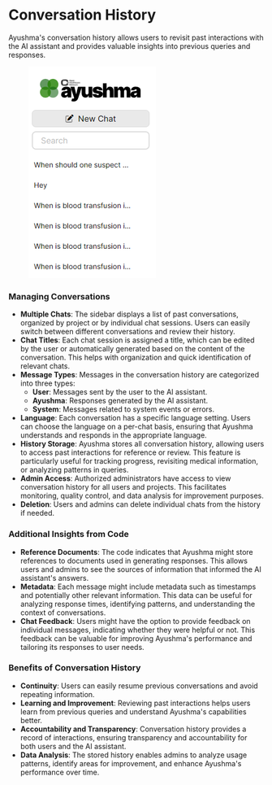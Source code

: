 # Conversation History

Ayushma's conversation history allows users to revisit past interactions with the AI assistant and provides valuable insights into previous queries and responses.

<figure><img src="../assets/image (1).png" alt="" /><figcaption></figcaption></figure>

### Managing Conversations

* **Multiple Chats**: The sidebar displays a list of past conversations, organized by project or by individual chat sessions. Users can easily switch between different conversations and review their history.
* **Chat Titles**: Each chat session is assigned a title, which can be edited by the user or automatically generated based on the content of the conversation. This helps with organization and quick identification of relevant chats.
* **Message Types**: Messages in the conversation history are categorized into three types:
  * **User**: Messages sent by the user to the AI assistant.
  * **Ayushma**: Responses generated by the AI assistant.
  * **System**: Messages related to system events or errors.
* **Language**: Each conversation has a specific language setting. Users can choose the language on a per-chat basis, ensuring that Ayushma understands and responds in the appropriate language.
* **History Storage**: Ayushma stores all conversation history, allowing users to access past interactions for reference or review. This feature is particularly useful for tracking progress, revisiting medical information, or analyzing patterns in queries.
* **Admin Access**: Authorized administrators have access to view conversation history for all users and projects. This facilitates monitoring, quality control, and data analysis for improvement purposes.
* **Deletion**: Users and admins can delete individual chats from the history if needed.

### Additional Insights from Code

* **Reference Documents**: The code indicates that Ayushma might store references to documents used in generating responses. This allows users and admins to see the sources of information that informed the AI assistant's answers.
* **Metadata**: Each message might include metadata such as timestamps and potentially other relevant information. This data can be useful for analyzing response times, identifying patterns, and understanding the context of conversations.
* **Chat Feedback**: Users might have the option to provide feedback on individual messages, indicating whether they were helpful or not. This feedback can be valuable for improving Ayushma's performance and tailoring its responses to user needs.

### Benefits of Conversation History

* **Continuity**: Users can easily resume previous conversations and avoid repeating information.
* **Learning and Improvement**: Reviewing past interactions helps users learn from previous queries and understand Ayushma's capabilities better.
* **Accountability and Transparency**: Conversation history provides a record of interactions, ensuring transparency and accountability for both users and the AI assistant.
* **Data Analysis**: The stored history enables admins to analyze usage patterns, identify areas for improvement, and enhance Ayushma's performance over time.
